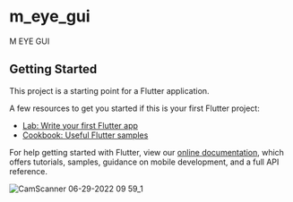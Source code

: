 # m_eye_gui

M EYE GUI

## Getting Started

This project is a starting point for a Flutter application.

A few resources to get you started if this is your first Flutter project:

- [Lab: Write your first Flutter app](https://flutter.dev/docs/get-started/codelab)
- [Cookbook: Useful Flutter samples](https://flutter.dev/docs/cookbook)

For help getting started with Flutter, view our
[online documentation](https://flutter.dev/docs), which offers tutorials,
samples, guidance on mobile development, and a full API reference.


![CamScanner 06-29-2022 09 59_1](https://user-images.githubusercontent.com/109496783/180601743-c1b8bd91-5ad5-4113-b7ef-b8814b338d77.jpg)
